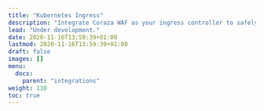 ```yaml
---
title: "Kubernetes Ingress"
description: "Integrate Coraza WAF as your ingress controller to safely deploy microservices."
lead: "Under development."
date: 2020-11-16T13:59:39+01:00
lastmod: 2020-11-16T13:59:39+01:00
draft: false
images: []
menu:
  docs:
    parent: "integrations"
weight: 110
toc: true
---
```

